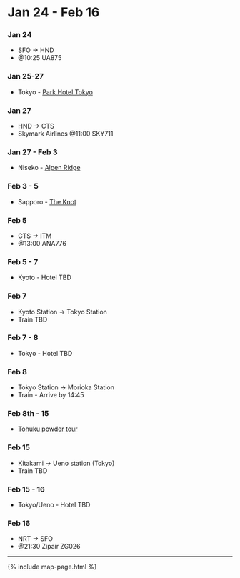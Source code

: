 # Jan 24 - Feb 16
### Jan 24
* SFO -> HND
* @10:25 UA875

### Jan 25-27
* Tokyo - [Park Hotel Tokyo](https://parkhoteltokyo.com/) 

### Jan 27
* HND -> CTS
* Skymark Airlines @11:00 SKY711

### Jan 27 - Feb 3
* Niseko - [Alpen Ridge](https://www.skijapan.com/stay-with-us/niseko-accommodation/alpen-ridge/)

### Feb 3 - 5
* Sapporo - [The Knot](https://hotel-the-knot.jp/sapporo/en/)

### Feb 5
* CTS -> ITM
* @13:00 ANA776

### Feb 5 - 7
* Kyoto - Hotel TBD

### Feb 7
* Kyoto Station -> Tokyo Station
* Train TBD

### Feb 7 - 8
* Tokyo - Hotel TBD

### Feb 8
* Tokyo Station -> Morioka Station
* Train - Arrive by 14:45

### Feb 8th - 15
* [Tohuku powder tour](https://www.japanskitours.com/tohoku-indy-trip-8-day.html)

### Feb 15
* Kitakami -> Ueno station (Tokyo)
* Train TBD

### Feb 15 - 16
* Tokyo/Ueno - Hotel TBD

### Feb 16
* NRT -> SFO
* @21:30 Zipair ZG026

* * *

{% include map-page.html %}
